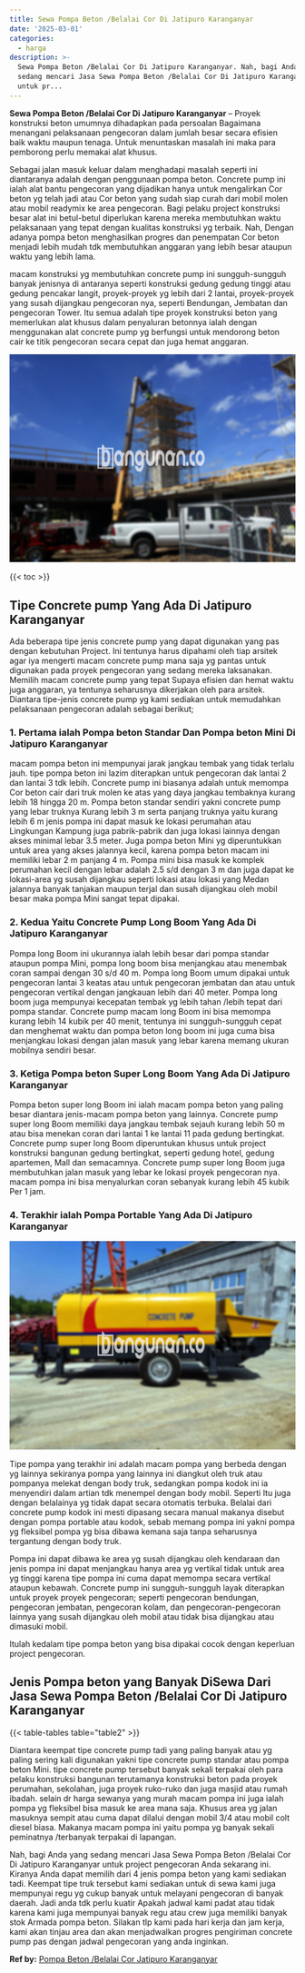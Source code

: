 ```yaml
---
title: Sewa Pompa Beton /Belalai Cor Di Jatipuro Karanganyar
date: '2025-03-01'
categories:
  - harga
description: >-
  Sewa Pompa Beton /Belalai Cor Di Jatipuro Karanganyar. Nah, bagi Anda yang
  sedang mencari Jasa Sewa Pompa Beton /Belalai Cor Di Jatipuro Karanganyar
  untuk pr...
---
```


**Sewa Pompa Beton /Belalai Cor Di Jatipuro Karanganyar** – Proyek konstruksi beton umumnya dihadapkan pada persoalan Bagaimana menangani pelaksanaan pengecoran dalam jumlah besar secara efisien baik waktu maupun tenaga. Untuk menuntaskan masalah ini maka para pemborong perlu memakai alat khusus.

Sebagai jalan masuk keluar dalam menghadapi masalah seperti ini diantaranya adalah dengan penggunaan pompa beton. Concrete pump ini ialah alat bantu pengecoran yang dijadikan hanya untuk mengalirkan Cor beton yg telah jadi atau Cor beton yang sudah siap curah dari mobil molen atau mobil readymix ke area pengecoran. Bagi pelaku project konstruksi besar alat ini betul-betul diperlukan karena mereka membutuhkan waktu pelaksanaan yang tepat dengan kualitas konstruksi yg terbaik. Nah, Dengan adanya pompa beton menghasilkan progres dan penempatan Cor beton menjadi lebih mudah tdk membutuhkan anggaran yang lebih besar ataupun waktu yang lebih lama.

macam konstruksi yg membutuhkan concrete pump ini sungguh-sungguh banyak jenisnya di antaranya seperti konstruksi gedung gedung tinggi atau gedung pencakar langit, proyek-proyek yg lebih dari 2 lantai, proyek-proyek yang susah dijangkau pengecoran nya, seperti Bendungan, Jembatan dan pengecoran Tower. Itu semua adalah tipe proyek konstruksi beton yang memerlukan alat khusus dalam penyaluran betonnya ialah dengan menggunakan alat concrete pump yg berfungsi untuk mendorong beton cair ke titik pengecoran secara cepat dan juga hemat anggaran.

![Sewa Pompa Beton /Belalai Cor Di Jatipuro Karanganyar](/images/sewa-concrete-pump-15.png)

{{< toc >}}

## Tipe Concrete pump Yang Ada Di Jatipuro Karanganyar

Ada beberapa tipe jenis concrete pump yang dapat digunakan yang pas dengan kebutuhan Project. Ini tentunya harus dipahami oleh tiap arsitek agar iya mengerti macam concrete pump mana saja yg pantas untuk digunakan pada proyek pengecoran yang sedang mereka laksanakan. Memilih macam concrete pump yang tepat Supaya efisien dan hemat waktu juga anggaran, ya tentunya seharusnya dikerjakan oleh para arsitek. Diantara tipe-jenis concrete pump yg kami sediakan untuk memudahkan pelaksanaan pengecoran adalah sebagai berikut;

### 1\. Pertama ialah Pompa beton Standar Dan Pompa beton Mini Di Jatipuro Karanganyar

macam pompa beton ini mempunyai jarak jangkau tembak yang tidak terlalu jauh. tipe pompa beton ini lazim diterapkan untuk pengecoran dak lantai 2 dan lantai 3 tdk lebih. Concrete pump ini biasanya adalah untuk memompa Cor beton cair dari truk molen ke atas yang daya jangkau tembaknya kurang lebih 18 hingga 20 m. Pompa beton standar sendiri yakni concrete pump yang lebar truknya Kurang lebih 3 m serta panjang truknya yaitu kurang lebih 6 m jenis pompa ini dapat masuk ke lokasi perumahan atau Lingkungan Kampung juga pabrik-pabrik dan juga lokasi lainnya dengan akses minimal lebar 3.5 meter. Juga pompa beton Mini yg diperuntukkan untuk area yang akses jalannya kecil, karena pompa beton macam ini memiliki lebar 2 m panjang 4 m. Pompa mini bisa masuk ke komplek perumahan kecil dengan lebar adalah 2.5 s/d dengan 3 m dan juga dapat ke lokasi-area yg susah dijangkau seperti lokasi atau lokasi yang Medan jalannya banyak tanjakan maupun terjal dan susah dijangkau oleh mobil besar maka pompa Mini sangat tepat dipakai.

### 2\. Kedua Yaitu Concrete Pump Long Boom Yang Ada Di Jatipuro Karanganyar

Pompa long Boom ini ukurannya ialah lebih besar dari pompa standar ataupun pompa Mini, pompa long boom bisa menjangkau atau menembak coran sampai dengan 30 s/d 40 m. Pompa long Boom umum dipakai untuk pengecoran lantai 3 keatas atau untuk pengecoran jembatan dan atau untuk pengecoran vertikal dengan jangkauan lebih dari 40 meter. Pompa long boom juga mempunyai kecepatan tembak yg lebih tahan /lebih tepat dari pompa standar. Concrete pump macam long Boom ini bisa memompa kurang lebih 14 kubik per 40 menit, tentunya ini sungguh-sungguh cepat dan menghemat waktu dan pompa beton long boom ini juga cuma bisa menjangkau lokasi dengan jalan masuk yang lebar karena memang ukuran mobilnya sendiri besar.

### 3\. Ketiga Pompa beton Super Long Boom Yang Ada Di Jatipuro Karanganyar

Pompa beton super long Boom ini ialah macam pompa beton yang paling besar diantara jenis-macam pompa beton yang lainnya. Concrete pump super long Boom memiliki daya jangkau tembak sejauh kurang lebih 50 m atau bisa menekan coran dari lantai 1 ke lantai 11 pada gedung bertingkat. Concrete pump super long Boom diperuntukan khusus untuk project konstruksi bangunan gedung bertingkat, seperti gedung hotel, gedung apartemen, Mall dan semacamnya. Concrete pump super long Boom juga membutuhkan jalan masuk yang lebar ke lokasi proyek pengecoran nya. macam pompa ini bisa menyalurkan coran sebanyak kurang lebih 45 kubik Per 1 jam.

### 4\. Terakhir ialah Pompa Portable Yang Ada Di Jatipuro Karanganyar

![Sewa Pompa Beton /Belalai Cor Di Jatipuro Karanganyar](/images/sewa-concrete-pump-09.png)

Tipe pompa yang terakhir ini adalah macam pompa yang berbeda dengan yg lainnya sekiranya pompa yang lainnya ini diangkut oleh truk atau pompanya melekat dengan body truk, sedangkan pompa kodok ini ia menyendiri dalam artian tdk menempel dengan body mobil. Seperti Itu juga dengan belalainya yg tidak dapat secara otomatis terbuka. Belalai dari concrete pump kodok ini mesti dipasang secara manual makanya disebut dengan pompa portable atau kodok, sebab memang pompa ini yakni pompa yg fleksibel pompa yg bisa dibawa kemana saja tanpa seharusnya tergantung dengan body truk.

Pompa ini dapat dibawa ke area yg susah dijangkau oleh kendaraan dan jenis pompa ini dapat menjangkau hanya area yg vertikal tidak untuk area yg tinggi karena tipe pompa ini cuma dapat memompa secara vertikal ataupun kebawah. Concrete pump ini sungguh-sungguh layak diterapkan untuk proyek proyek pengecoran; seperti pengecoran bendungan, pengecoran jembatan, pengecoran kolam, dan pengecoran-pengecoran lainnya yang susah dijangkau oleh mobil atau tidak bisa dijangkau atau dimasuki mobil.

Itulah kedalam tipe pompa beton yang bisa dipakai cocok dengan keperluan project pengecoran.

## Jenis Pompa beton yang Banyak DiSewa Dari Jasa Sewa Pompa Beton /Belalai Cor Di Jatipuro Karanganyar

{{< table-tables table="table2" >}}

Diantara keempat tipe concrete pump tadi yang paling banyak atau yg paling sering kali digunakan yakni tipe concrete pump standar atau pompa beton Mini. tipe concrete pump tersebut banyak sekali terpakai oleh para pelaku konstruksi bangunan terutamanya konstruksi beton pada proyek perumahan, sekolahan, juga proyek ruko-ruko dan juga masjid atau rumah ibadah. selain dr harga sewanya yang murah macam pompa ini juga ialah pompa yg fleksibel bisa masuk ke area mana saja. Khusus area yg jalan masuknya sempit atau cuma dapat dilalui dengan mobil 3/4 atau mobil colt diesel biasa. Makanya macam pompa ini yaitu pompa yg banyak sekali peminatnya /terbanyak terpakai di lapangan.

Nah, bagi Anda yang sedang mencari Jasa Sewa Pompa Beton /Belalai Cor Di Jatipuro Karanganyar untuk project pengecoran Anda sekarang ini. Kiranya Anda dapat memilih dari 4 jenis pompa beton yang kami sediakan tadi. Keempat tipe truk tersebut kami sediakan untuk di sewa kami juga mempunyai regu yg cukup banyak untuk melayani pengecoran di banyak daerah. Jadi anda tdk perlu kuatir Apakah jadwal kami padat atau tidak karena kami juga mempunyai banyak regu atau crew juga memiliki banyak stok Armada pompa beton. Silakan tlp kami pada hari kerja dan jam kerja, kami akan tinjau area dan akan menjadwalkan progres pengiriman concrete pump pas dengan jadwal pengecoran yang anda inginkan.

**Ref by:** [Pompa Beton /Belalai Cor Jatipuro Karanganyar](https://id.wikipedia.org/wiki/Pompa)

